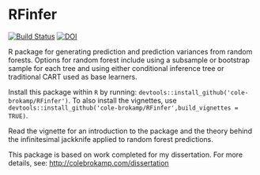 # RFinfer
[![Build Status](https://travis-ci.org/cole-brokamp/RFinfer.svg?branch=master)](https://travis-ci.org/cole-brokamp/RFinfer)
[![DOI](https://zenodo.org/badge/21831/cole-brokamp/RFinfer.svg)](https://zenodo.org/badge/latestdoi/21831/cole-brokamp/RFinfer)

R package for generating prediction and prediction variances from random forests.  Options for random forest include using a subsample or bootstrap sample for each tree and using either conditional inference tree or traditional CART used as base learners.

Install this package within `R` by running: `devtools::install_github('cole-brokamp/RFinfer')`. To also install the vignettes, use `devtools::install_github('cole-brokamp/RFinfer',build_vignettes = TRUE)`.

Read the vignette for an introduction to the package and the theory behind the infinitesimal jackknife applied to random forest predictions.

This package is based on work completed for my dissertation. For more details, see: http://colebrokamp.com/dissertation
